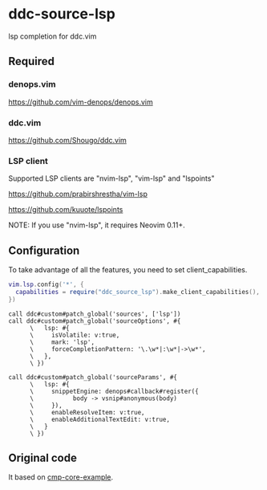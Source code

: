 # ddc-source-lsp

lsp completion for ddc.vim

## Required

### denops.vim

https://github.com/vim-denops/denops.vim

### ddc.vim

https://github.com/Shougo/ddc.vim

### LSP client

Supported LSP clients are "nvim-lsp", "vim-lsp" and "lspoints"

https://github.com/prabirshrestha/vim-lsp

https://github.com/kuuote/lspoints

NOTE: If you use "nvim-lsp", it requires Neovim 0.11+.

## Configuration

To take advantage of all the features, you need to set client_capabilities.

```lua
vim.lsp.config('*', {
  capabilities = require("ddc_source_lsp").make_client_capabilities(),
})
```

```vim
call ddc#custom#patch_global('sources', ['lsp'])
call ddc#custom#patch_global('sourceOptions', #{
      \   lsp: #{
      \     isVolatile: v:true,
      \     mark: 'lsp',
      \     forceCompletionPattern: '\.\w*|:\w*|->\w*',
      \   },
      \ })

call ddc#custom#patch_global('sourceParams', #{
      \   lsp: #{
      \     snippetEngine: denops#callback#register({
      \           body -> vsnip#anonymous(body)
      \     }),
      \     enableResolveItem: v:true,
      \     enableAdditionalTextEdit: v:true,
      \   }
      \ })
```

## Original code

It based on [cmp-core-example](https://github.com/hrsh7th/cmp-core-example).

